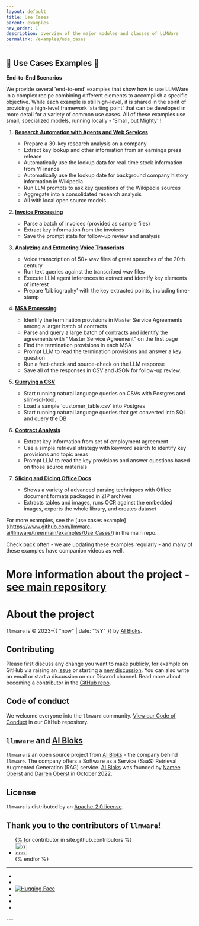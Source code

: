 ```yaml
---
layout: default
title: Use Cases
parent: examples
nav_order: 1
description: overview of the major modules and classes of LLMWare  
permalink: /examples/use_cases
---
```

🚀 Use Cases Examples  🚀  
---

**End-to-End Scenarios**    

We provide several 'end-to-end' examples that show how to use LLMWare in a complex recipe combining different elements to accomplish a specific objective.   While each example is still high-level, it is shared in the spirit of providing a high-level framework 'starting point' that can be developed in more detail for a variety of common use cases.  All of these examples use small, specialized models, running locally - 'Small, but Mighty' !  


1.  [**Research Automation with Agents and Web Services**](https://www.github.com/llmware-ai/llmware/tree/main/examples/Use_Cases/web_services_slim_fx.py)  

    - Prepare a 30-key research analysis on a company  
    - Extract key lookup and other information from an earnings press release  
    - Automatically use the lookup data for real-time stock information from YFinance 
    - Automatically use the lookup date for background company history information in Wikipedia  
    - Run LLM prompts to ask key questions of the Wikipedia sources 
    - Aggregate into a consolidated research analysis
    - All with local open source models  


2.  [**Invoice Processing**](https://www.github.com/llmware-ai/llmware/tree/main/examples/Use_Cases/invoice_processing.py)  

    - Parse a batch of invoices (provided as sample files)  
    - Extract key information from the invoices 
    - Save the prompt state for follow-up review and analysis 


3.  [**Analyzing and Extracting Voice Transcripts**](https://www.github.com/llmware-ai/llmware/tree/main/examples/Use_Cases/parsing_great_speeches.py)  

    - Voice transcription of 50+ wav files of great speeches of the 20th century  
    - Run text queries against the transcribed wav files 
    - Execute LLM agent inferences to extract and identify key elements of interest 
    - Prepare 'bibliography' with the key extracted points, including time-stamp 


4.  [**MSA Processing**](https://www.github.com/llmware-ai/llmware/tree/main/examples/Use_Cases/msa_processing.py)

    - Identify the termination provisions in Master Service Agreements among a larger batch of contracts  
    - Parse and query a large batch of contracts and identify the agreements with "Master Service Agreement" on the first page  
    - Find the termination provisions in each MSA  
    - Prompt LLM to read the termination provisions and answer a key question  
    - Run a fact-check and source-check on the LLM response
    - Save all of the responses in CSV and JSON for follow-up review.  


5.  [**Querying a CSV**](https://www.github.com/llmware-ai/llmware/tree/main/examples/Use_Cases/agent_with_custom_tables.py) 

    - Start running natural language queries on CSVs with Postgres and slim-sql-tool.  
    - Load a sample 'customer_table.csv' into Postgres
    - Start running natural language queries that get converted into SQL and query the DB  
    

6.  [**Contract Analysis**](https://www.github.com/llmware-ai/llmware/tree/main/examples/Use_Cases/contract_analysis_on_laptop_with_bling_models.py)  

    - Extract key information from set of employment agreement  
    - Use a simple retrieval strategy with keyword search to identify key provisions and topic areas  
    - Prompt LLM to read the key provisions and answer questions based on those source materials  

7.  [**Slicing and Dicing Office Docs**](https://www.github.com/llmware-ai/llmware/tree/main/examples/Use_Cases/slicing_and_dicing_office_docs.py)  

    - Shows a variety of advanced parsing techniques with Office document formats packaged in ZIP archives  
    - Extracts tables and images, runs OCR against the embedded images, exports the whole library, and creates dataset  
    

For more examples, see the [use cases example]((https://www.github.com/llmware-ai/llmware/tree/main/examples/Use_Cases/) in the main repo.   

Check back often - we are updating these examples regularly - and many of these examples have companion videos as well.  



# More information about the project - [see main repository](https://www.github.com/llmware-ai/llmware.git)


# About the project

`llmware` is &copy; 2023-{{ "now" | date: "%Y" }} by [AI Bloks](https://www.aibloks.com/home).

## Contributing
Please first discuss any change you want to make publicly, for example on GitHub via raising an [issue](https://github.com/llmware-ai/llmware/issues) or starting a [new discussion](https://github.com/llmware-ai/llmware/discussions).
You can also write an email or start a discussion on our Discrod channel.
Read more about becoming a contributor in the [GitHub repo](https://github.com/llmware-ai/llmware/blob/main/CONTRIBUTING.md).

## Code of conduct
We welcome everyone into the ``llmware`` community.
[View our Code of Conduct](https://github.com/llmware-ai/llmware/blob/main/CODE_OF_CONDUCT.md) in our GitHub repository.

## ``llmware`` and [AI Bloks](https://www.aibloks.com/home)
``llmware`` is an open source project from [AI Bloks](https://www.aibloks.com/home) - the company behind ``llmware``.
The company offers a Software as a Service (SaaS) Retrieval Augmented Generation (RAG) service.
[AI Bloks](https://www.aibloks.com/home) was founded by [Namee Oberst](https://www.linkedin.com/in/nameeoberst/) and [Darren Oberst](https://www.linkedin.com/in/darren-oberst-34a4b54/) in October 2022.

## License

`llmware` is distributed by an [Apache-2.0 license](https://www.github.com/llmware-ai/llmware/blob/main/LICENSE).

## Thank you to the contributors of ``llmware``!
<ul class="list-style-none">
{% for contributor in site.github.contributors %}
  <li class="d-inline-block mr-1">
     <a href="{{ contributor.html_url }}">
        <img src="{{ contributor.avatar_url }}" width="32" height="32" alt="{{ contributor.login }}">
    </a>
  </li>
{% endfor %}
</ul>


---
<ul class="list-style-none">
    <li class="d-inline-block mr-1">
        <a href="https://discord.gg/MhZn5Nc39h"><span><i class="fa-brands fa-discord"></i></span></a>
    </li>
    <li class="d-inline-block mr-1">
        <a href="https://www.youtube.com/@llmware"><span><i class="fa-brands fa-youtube"></i></span></a>
    </li>
    <li class="d-inline-block mr-1">
        <a href="https://huggingface.co/llmware"><span><img src="assets/images/hf-logo.svg" alt="Hugging Face" class="hugging-face-logo"/></span></a>
    </li>
    <li class="d-inline-block mr-1">
        <a href="https://www.linkedin.com/company/aibloks/"><span><i class="fa-brands fa-linkedin"></i></span></a>
    </li>
    <li class="d-inline-block mr-1">
        <a href="https://twitter.com/AiBloks"><span><i class="fa-brands fa-square-x-twitter"></i></span></a>
    </li>
    <li class="d-inline-block mr-1">
        <a href="https://www.instagram.com/aibloks/"><span><i class="fa-brands fa-instagram"></i></span></a>
    </li>
</ul>
---
